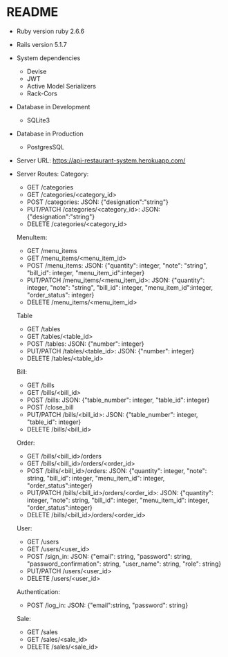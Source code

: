 # README

* Ruby version ruby 2.6.6
* Rails version 5.1.7

* System dependencies
  - Devise
  - JWT
  - Active Model Serializers
  - Rack-Cors

* Database in Development
  - SQLite3

* Database in Production
  - PostgresSQL

* Server URL: https://api-restaurant-system.herokuapp.com/

* Server Routes:
  Category:
  - GET /categories
  - GET /categories/<category_id>
  - POST /categories:
    JSON: {"designation":"string"}
  - PUT/PATCH /categories/<category_id>:
    JSON: {"designation":"string"} 
  - DELETE /categories/<category_id>
  
  MenuItem:
  - GET /menu_items
  - GET /menu_items/<menu_item_id>
  - POST /menu_items:
    JSON: {"quantity": integer, "note": "string", "bill_id": integer, "menu_item_id":integer}
  - PUT/PATCH /menu_items/<menu_item_id>:
    JSON: {"quantity": integer, "note": "string", "bill_id": integer, "menu_item_id":integer, "order_status": integer}
  - DELETE /menu_items/<menu_item_id>

  Table
  - GET /tables
  - GET /tables/<table_id>
  - POST /tables:
    JSON: {"number": integer}
  - PUT/PATCH /tables/<table_id>:
    JSON: {"number": integer}
  - DELETE /tables/<table_id>

  Bill:
  - GET /bills
  - GET /bills/<bill_id>
  - POST /bills:
    JSON: {"table_number": integer, "table_id": integer}
  - POST /close_bill
  - PUT/PATCH /bills/<bill_id>:
    JSON: {"table_number": integer, "table_id": integer}
  - DELETE /bills/<bill_id>

  Order:
  - GET /bills/<bill_id>/orders
  - GET /bills/<bill_id>/orders/<order_id>
  - POST /bills/<bill_id>/orders:
    JSON: {"quantity": integer, "note": string, "bill_id": integer, "menu_item_id": integer, "order_status":integer}
  - PUT/PATCH /bills/<bill_id>/orders/<order_id>:
    JSON: {"quantity": integer, "note": string, "bill_id": integer, "menu_item_id": integer, "order_status":integer}
  - DELETE /bills/<bill_id>/orders/<order_id>

  User:
  - GET /users
  - GET /users/<user_id>
  - POST /sign_in:
    JSON: {"email": string, "password": string, "password_confirmation": string, "user_name": string, "role": string}
  - PUT/PATCH /users/<user_id>
  - DELETE /users/<user_id>

  Authentication:
  - POST /log_in:
    JSON: {"email":string, "password": string}

  Sale:
  - GET /sales
  - GET /sales/<sale_id>
  - DELETE /sales/<sale_id>